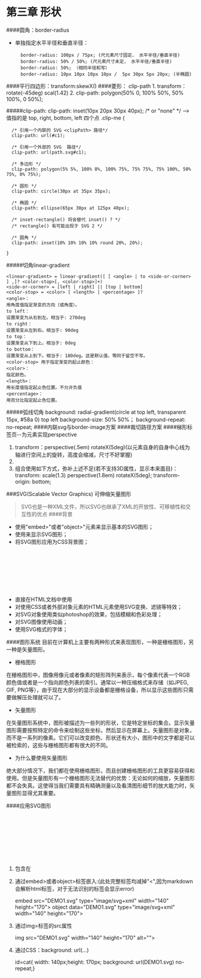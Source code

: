 #  第三章 形状

####圆角：border-radius
* 单独指定水平半径和垂直半径：
 	
		border-radius: 100px / 75px; (尺元素尺寸固定， 水平半径/垂直半径)
		border-radius: 50% / 50%; (尺元素尺寸未定， 水平半径/垂直半径)
		border-radius: 50%; （相同半径和写）
		border-radius: 10px 10px 10px 10px /  5px 30px 5px 20px; (半椭圆)
####平行四边形：transform:skewX()
####菱形： clip-path
	1. transform：rotate(-45deg) scal(1.42)
	2. 	clip-path: polygon(50% 0, 100% 50%, 50% 100%, 0 50%);

#####clip-path:
 clip-path: inset(10px 20px 30px 40px); /* or "none" */ --> 值指的是 top, right, bottom, left 四个点
.clip-me { 

	  /* 引用一个内联的 SVG <clipPath> 路径*/
	  clip-path: url(#c1); 
	
	  /* 引用一个外部的 SVG  路径*/
	  clip-path: url(path.svg#c1);
	
	  /* 多边形 */
	  clip-path: polygon(5% 5%, 100% 0%, 100% 75%, 75% 75%, 75% 100%, 50% 75%, 0% 75%);
	
	  /* 圆形 */
	  clip-path: circle(30px at 35px 35px);
	
	  /* 椭圆 */
	  clip-path: ellipse(65px 30px at 125px 40px);
	
	  /* inset-rectangle() 将会替代 inset() ? */
	  /* rectangle() 有可能出现于 SVG 2 */
	
	  /* 圆角 */
	  clip-path: inset(10% 10% 10% 10% round 20%, 20%);
	
	}
#####切角linear-gradient

	<linear-gradient> = linear-gradient([ [ <angle> | to <side-or-corner> ] ,]? <color-stop>[, <color-stop>]+)
	<side-or-corner> = [left | right] || [top | bottom]
	<color-stop> = <color> [ <length> | <percentage> ]?
	<angle>：
	用角度值指定渐变的方向（或角度）。
	to left：
	设置渐变为从右到左。相当于: 270deg
	to right：
	设置渐变从左到右。相当于: 90deg
	to top：
	设置渐变从下到上。相当于: 0deg
	to bottom：
	设置渐变从上到下。相当于: 180deg。这是默认值，等同于留空不写。
	<color-stop> 用于指定渐变的起止颜色：
	<color>：
	指定颜色。
	<length>：
	用长度值指定起止色位置。不允许负值
	<percentage>：
	用百分比指定起止色位置。

#####弧线切角
	background: radial-gradient(circle at top left, transparent 15px, #58a 0) top left
	background-size: 50% 50%；
	background-repeat: no-repeat;
####内联svg与border-image方案
####裁切路径方案
####梯形标签页--为元素实现perspective
1. transform：perspective(.5em) rotateX(5deg)(以元素自身的自身中心线为轴进行空间上的旋转，高度会缩减，尺寸不好掌握)
2. 
3. 组合使用如下方式，弥补上述不足(若不支持3D属性，显示本来面目)： 
	   transform: scale(1.3) perspective(1.8em) rotateX(5deg);
	   transform-origin: bottom;

###SVG(Scalable Vector Graphics)  可伸缩矢量图形 
> SVG也是一种XML文件，所以SVG也继承了XML的开放性、可移植性和交互性的优点
####背景
* 使用"embed>"或者"object>"元素来显示基本的SVG图形；
* 使用<img>来显示SVG图形；
* 将SVG图形应用为CSS背景图；
* 直接在HTML文档中使用<svg>标签（需要HTML5支持）；
* 对使用CSS或者外部对象元素的HTML元素使用SVG变换、滤镜等特效；
* 对SVG对象使用类似photoshop的效果，包括模糊和色彩处理；
* 对SVG图像使用动画；
* 使用SVG格式的字体；

####图形系统
目前在计算机上主要有两种形式来表现图形，一种是栅格图形，另一种是矢量图形。

* 栅格图形

在栅格图形中，图像用像元或者像素的矩形阵列来表示，每个像素代表一个RGB颜色值或者是一个指向颜色列表的索引。通常以一种压缩格式来存储（如JPEG, GIF, PNG等），由于现在大部分的显示设备都是栅格设备，所以显示这些图形只需要做解压处理就可以了。

* 矢量图形

在矢量图形系统中，图形被描述为一些列的形状，它是特定坐标的集合。显示矢量图形需要按照特定的命令来绘制这些坐标，然后显示在屏幕上。矢量图形是对象，而不是一系列的像素。它们可以改变颜色、形状还有大小，图形中的文字都是可以被检索的，这些与栅格图形都有很大的不同。

* 为什么要使用矢量图形

绝大部分情况下，我们都在使用栅格图形，而且创建栅格图形的工具更容易获得和使用。但是矢量图形有一个栅格图形无法替代的优势：无论如何的缩放，矢量图形都不会失真。这使得当我们需要具有精确测量以及看清图形细节的放大能力时，矢量图形显得尤其重要。

####应用SVG图形
1. 包含在<svg>标签内部(需要浏览器支持HTML5中的svg>标签)
2. 通过embed>或者object>标签嵌入:(此处完整标签均减掉"<",因为markdown会解析html标签，对于无法识别的标签会显示error)

	embed src="DEMO1.svg" type="image/svg+xml" width="140" height="170">
	object data="DEMO1.svg" type="image/svg+xml" width="140" height="170"></object>

3. 通过img>标签的src属性

 	img src="DEMO1.svg" width="140" height="170" alt="">

4. 通过CSS：background: url(...)

	id=cat{ width: 140px;height: 170px; background: url(DEMO1.svg) no-repeat;}

